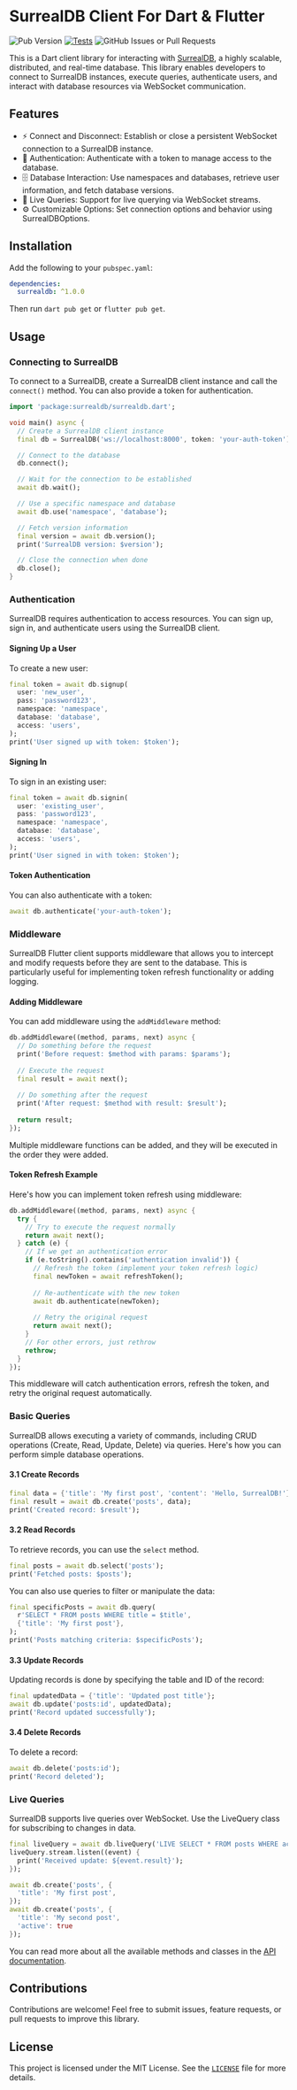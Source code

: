 # SurrealDB Client For Dart & Flutter

![Pub Version](https://img.shields.io/pub/v/surrealdb?logo=dart)
[![Tests](https://github.com/duhanbalci/surrealdb_flutter/actions/workflows/dart-test.yml/badge.svg?branch=main)](https://github.com/duhanbalci/surrealdb_flutter/actions/workflows/dart-test.yml)
![GitHub Issues or Pull Requests](https://img.shields.io/github/issues/duhanbalci/surrealdb_flutter?logo=github)

This is a Dart client library for interacting with [SurrealDB](https://surrealdb.com/docs/), a highly scalable, distributed, and real-time database. This library enables developers to connect to SurrealDB instances, execute queries, authenticate users, and interact with database resources via WebSocket communication.

## Features

- ⚡ Connect and Disconnect: Establish or close a persistent WebSocket connection to a SurrealDB instance.
- 🔐 Authentication: Authenticate with a token to manage access to the database.
- 🗄️ Database Interaction: Use namespaces and databases, retrieve user information, and fetch database versions.
- 🔄 Live Queries: Support for live querying via WebSocket streams.
- ⚙️ Customizable Options: Set connection options and behavior using SurrealDBOptions.

## Installation

Add the following to your `pubspec.yaml`:

```yaml
dependencies:
  surrealdb: ^1.0.0
```
Then run `dart pub get` or `flutter pub get`.

## Usage

### Connecting to SurrealDB

To connect to a SurrealDB, create a SurrealDB client instance and call the `connect()` method. You can also provide a token for authentication.

```dart
import 'package:surrealdb/surrealdb.dart';

void main() async {
  // Create a SurrealDB client instance
  final db = SurrealDB('ws://localhost:8000', token: 'your-auth-token');

  // Connect to the database
  db.connect();

  // Wait for the connection to be established
  await db.wait();

  // Use a specific namespace and database
  await db.use('namespace', 'database');

  // Fetch version information
  final version = await db.version();
  print('SurrealDB version: $version');

  // Close the connection when done
  db.close();
}
```

### Authentication

SurrealDB requires authentication to access resources. You can sign up, sign in, and authenticate users using the SurrealDB client.

#### Signing Up a User

To create a new user:

```dart
final token = await db.signup(
  user: 'new_user',
  pass: 'password123',
  namespace: 'namespace',
  database: 'database',
  access: 'users',
);
print('User signed up with token: $token');
```

#### Signing In

To sign in an existing user:

```dart
final token = await db.signin(
  user: 'existing_user', 
  pass: 'password123',
  namespace: 'namespace',
  database: 'database',
  access: 'users',
);
print('User signed in with token: $token');
```

#### Token Authentication

You can also authenticate with a token:

```dart
await db.authenticate('your-auth-token');
```

### Middleware

SurrealDB Flutter client supports middleware that allows you to intercept and modify requests before they are sent to the database. This is particularly useful for implementing token refresh functionality or adding logging.

#### Adding Middleware

You can add middleware using the `addMiddleware` method:

```dart
db.addMiddleware((method, params, next) async {
  // Do something before the request
  print('Before request: $method with params: $params');
  
  // Execute the request
  final result = await next();
  
  // Do something after the request
  print('After request: $method with result: $result');
  
  return result;
});
```

Multiple middleware functions can be added, and they will be executed in the order they were added.

#### Token Refresh Example

Here's how you can implement token refresh using middleware:

```dart
db.addMiddleware((method, params, next) async {
  try {
    // Try to execute the request normally
    return await next();
  } catch (e) {
    // If we get an authentication error
    if (e.toString().contains('authentication invalid')) {
      // Refresh the token (implement your token refresh logic)
      final newToken = await refreshToken(); 
      
      // Re-authenticate with the new token
      await db.authenticate(newToken);
      
      // Retry the original request
      return await next();
    }
    // For other errors, just rethrow
    rethrow;
  }
});
```

This middleware will catch authentication errors, refresh the token, and retry the original request automatically.

### Basic Queries

SurrealDB allows executing a variety of commands, including CRUD operations (Create, Read, Update, Delete) via queries. Here's how you can perform simple database operations.

#### 3.1 Create Records

```dart
final data = {'title': 'My first post', 'content': 'Hello, SurrealDB!'};
final result = await db.create('posts', data);
print('Created record: $result');
```

#### 3.2 Read Records

To retrieve records, you can use the `select` method.

```dart
final posts = await db.select('posts');
print('Fetched posts: $posts');
```

You can also use queries to filter or manipulate the data:

```dart
final specificPosts = await db.query(
  r'SELECT * FROM posts WHERE title = $title',
  {'title': 'My first post'},
);
print('Posts matching criteria: $specificPosts');
```

#### 3.3 Update Records

Updating records is done by specifying the table and ID of the record:

```dart
final updatedData = {'title': 'Updated post title'};
await db.update('posts:id', updatedData);
print('Record updated successfully');
```

#### 3.4 Delete Records

To delete a record:

```dart
await db.delete('posts:id');
print('Record deleted');
```

### Live Queries

SurrealDB supports live queries over WebSocket. Use the LiveQuery class for subscribing to changes in data.

```dart
final liveQuery = await db.liveQuery('LIVE SELECT * FROM posts WHERE active = true');
liveQuery.stream.listen((event) {
  print('Received update: ${event.result}');
});

await db.create('posts', {
  'title': 'My first post',
});
await db.create('posts', {
  'title': 'My second post',
  'active': true
});
```

You can read more about all the available methods and classes in the [API documentation](https://pub.dev/documentation/surrealdb/latest).

## Contributions

Contributions are welcome! Feel free to submit issues, feature requests, or pull requests to improve this library.

## License

This project is licensed under the MIT License. See the [`LICENSE`](https://github.com/duhanbalci/surrealdb_flutter/blob/main/LICENSE) file for more details.